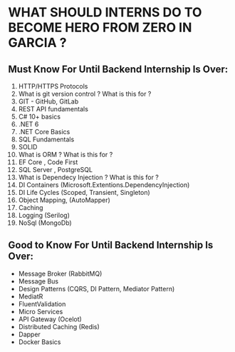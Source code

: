 # WHAT SHOULD INTERNS DO TO BECOME HERO FROM ZERO IN GARCIA ?


## Must Know For Until Backend Internship Is Over:

<ol>
    <li> HTTP/HTTPS Protocols </li>
    <li> What is git version control ? What is this for ?</li>
    <li> GIT - GitHub, GitLab </li>
    <li> REST API fundamentals</li>
    <li> C# 10+ basics</li>
    <li> .NET 6</li>
    <li> .NET Core Basics </li>
    <li> SQL Fundamentals </li>
    <li> SOLID </li>
    <li> What is ORM ? What is this for ? </li>
    <li> EF Core , Code First </li>
    <li> SQL Server , PostgreSQL </li>
    <li> What is Dependecy Injection ? What is this for ?</li>
    <li> DI Containers (Microsoft.Extentions.DependencyInjection) </li>
    <li> DI Life Cycles (Scoped, Transient, Singleton) </li>
    <li> Object Mapping, (AutoMapper) </li>
    <li> Caching </li>
    <li> Logging (Serilog) </li>
    <li> NoSql (MongoDb) </li>
</ol>

## Good to Know For Until Backend Internship Is Over: 

<ul>
    <li> Message Broker (RabbitMQ) </li>
    <li> Message Bus </li>
    <li> Design Patterns (CQRS, DI Pattern, Mediator Pattern) </li>
    <li> MediatR </li>
    <li> FluentValidation </li>
    <li> Micro Services </li>
    <li> API Gateway (Ocelot) </li>
    <li> Distributed Caching (Redis) </li>
    <li> Dapper </li>
    <li> Docker Basics</li>
</ul>
